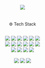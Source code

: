 <div align=left>
  <p align="center"> 
  <img src="https://mazassumnida.wtf/api/mini/generate_badge?boj=jhcho4785" />
  </p>
  
  #
  
  <p align="center"> 
   ⚙ Tech Stack <br><br>
  </p>
 <p align ="center"> 
 <img src="https://img.shields.io/badge/JavaScript-F7DF1E?style=flat-square&logo=JavaScript&logoColor=white"/>
 <img src="https://img.shields.io/badge/TypeScript-3178C6?style=flat-square&logo=TypeScript&logoColor=white"/> 
 <img src="https://img.shields.io/badge/React-61DAFB?style=flat-square&logo=React&logoColor=white"/>  
 <img src="https://img.shields.io/badge/Next.js-000000?style=flat-square&logo=Next.js&logoColor=white"/>
 <img src="https://img.shields.io/badge/NestJS-E0234E?style=flat-square&logo=NestJS&logoColor=white"/> 
 <img src="https://img.shields.io/badge/Electron-47848F?style=flat-square&logo=Electron&logoColor=white"/>  
 <br>
 <img src="https://img.shields.io/badge/Java-007396.svg?style=flat-square&logo=OpenJDK&logoColor=white"/>
 <img src="https://img.shields.io/badge/SpringBoot-0ABF53?style=flat-square&logo=SpringBoot&logoColor=white"/>
 <img src="https://img.shields.io/badge/Maven-C71A36?style=flat-square&logo=Apache%20Maven&logoColor=white"/>  
 <img src="https://img.shields.io/badge/Dart-0175C2?style=flat-square&logo=Dart&logoColor=white"/>
 <img src="https://img.shields.io/badge/Flutter-02569B?style=flat-square&logo=Flutter&logoColor=white"/>
 <img src="https://img.shields.io/badge/Delphi-EE1F35?style=flat-square&logo=Delphi&logoColor=black"/>
  <br>
 <img src="https://img.shields.io/badge/MSSQL-CC2927?style=flat-square&logo=Microsoft%20SQL%20Server&logoColor=white"/>
 <img src="https://img.shields.io/badge/MariaDB-003545?style=flat-square&logo=MariaDB&logoColor=white"/>
 <img src="https://img.shields.io/badge/Oracle-F80000?style=flat-square&logo=Oracle&logoColor=white"/>  
 <img src="https://img.shields.io/badge/Firebase-FFCA28?style=flat-square&logo=Firebase&logoColor=white"/>  
 <br><br>
  <img src="https://img.shields.io/badge/IntelliJ-00274E?style=flat-square&logo=IntelliJ%20IDEA&logoColor=white"/>  
  <img src="https://img.shields.io/badge/VSCode-007ACC?style=flat-square&logo=Visual%20Studio%20Code&logoColor=white"/>
  <img src="https://img.shields.io/badge/GitHub-000000?style=flat-square&logo=GitHub&logoColor=white"/>
 <br><br>
<p align ="center">
  
</div>
